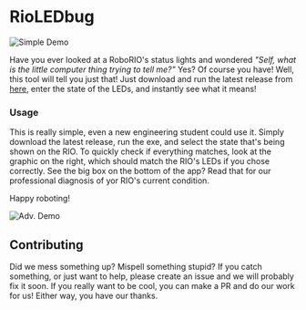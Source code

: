 # RioLEDbug

![Simple Demo](https://raw.githubusercontent.com/AlphaKnights/RioLEDbug/master/Media/Simple_Demo.gif "Short Demo Gif")

Have you ever looked at a RoboRIO's status lights and wondered _"Self, what is the little computer thing trying to tell me?"_ Yes? Of course you have! 
Well, this tool will tell you just that! Just download and run the latest release from [here](https://github.com/AlphaKnights/RioLEDbug/releases), enter the state of the LEDs, and instantly see what it means!

### Usage

This is really simple, even a new engineering student could use it. Simply download the latest release, run the exe, and select the state that's being shown on the RIO. 
To quickly check if everything matches, look at the graphic on the right, which should match the RIO's LEDs if you chose correctly.
See the big box on the bottom of the app? Read that for our professional diagnosis of yor RIO's current condition. 

Happy roboting!

![Adv. Demo](https://raw.githubusercontent.com/AlphaKnights/RioLEDbug/master/Media/Live_Demo.gif "Live Demo Gif")


## Contributing

Did we mess something up? Mispell something stupid? If you catch something, or just want to help, please create an issue and we will probably fix it soon. 
If you really want to be cool, you can make a PR and do our work for us! Either way, you have our thanks.